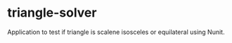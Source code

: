# triangle-solver

Application to test if triangle is scalene isosceles or equilateral using Nunit.
